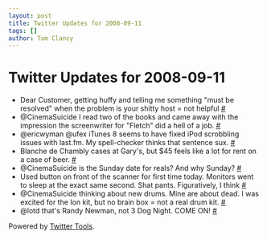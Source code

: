 ```yaml
---
layout: post
title: Twitter Updates for 2008-09-11
tags: []
author: Tom Clancy
---
```


# Twitter Updates for 2008-09-11

<ul>
	<li>Dear Customer, getting huffy and telling me something "must be resolved" when the problem is your shitty host = not helpful <a href="http://twitter.com/tclancy/statuses/917552650">#</a></li>
	<li>@CinemaSuicide I read two of the books and came away with the impression the screenwriter for "Fletch" did a hell of a job. <a href="http://twitter.com/tclancy/statuses/917577216">#</a></li>
	<li>@ericwyman @ufex iTunes 8 seems to have fixed iPod scrobbling issues with last.fm. My spell-checker thinks that sentence sux. <a href="http://twitter.com/tclancy/statuses/917622927">#</a></li>
	<li>Blanche de Chambly cases at Gary's, but $45 feels like a lot for rent on a case of beer. <a href="http://twitter.com/tclancy/statuses/917798923">#</a></li>
	<li>@CinemaSuicide is the Sunday date for reals? And why Sunday? <a href="http://twitter.com/tclancy/statuses/917860233">#</a></li>
	<li>Used button on front of the scanner for first time today. Monitors went to sleep at the exact same second. Shat pants. Figuratively, I think <a href="http://twitter.com/tclancy/statuses/917878286">#</a></li>
	<li>@CinemaSuicide thinking about new drums. Mine are about dead. I was excited for the Ion kit, but no brain box = not a real drum kit. <a href="http://twitter.com/tclancy/statuses/917896829">#</a></li>
	<li>@lotd that's Randy Newman, not 3 Dog Night. COME ON! <a href="http://twitter.com/tclancy/statuses/917911372">#</a></li>
</ul>
<p>Powered by <a href="http://alexking.org/projects/wordpress">Twitter Tools</a>.</p>
